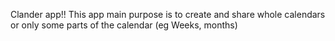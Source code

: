 Clander app!!
This app main purpose is to create and share whole calendars or only some parts of the calendar (eg Weeks, months)